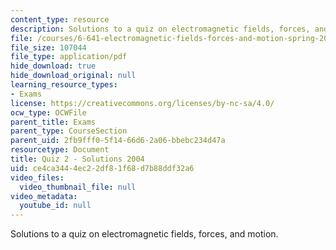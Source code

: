 ```yaml
---
content_type: resource
description: Solutions to a quiz on electromagnetic fields, forces, and motion.
file: /courses/6-641-electromagnetic-fields-forces-and-motion-spring-2005/ce4ca3444ec22df81f68d7b88ddf32a6_quiz2_solution.pdf
file_size: 107044
file_type: application/pdf
hide_download: true
hide_download_original: null
learning_resource_types:
- Exams
license: https://creativecommons.org/licenses/by-nc-sa/4.0/
ocw_type: OCWFile
parent_title: Exams
parent_type: CourseSection
parent_uid: 2fb9fff0-5f14-66d6-2a06-bbebc234d47a
resourcetype: Document
title: Quiz 2 - Solutions 2004
uid: ce4ca344-4ec2-2df8-1f68-d7b88ddf32a6
video_files:
  video_thumbnail_file: null
video_metadata:
  youtube_id: null
---
```

Solutions to a quiz on electromagnetic fields, forces, and motion.